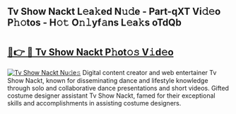 ## Tv Show Nackt L𝚎a𝚔ed N𝚞𝚍e - Part-qXT Vi𝚍𝚎o P𝚑𝚘tos - H𝚘𝚝 O𝚗𝚕yf𝚊ns L𝚎a𝚔s oTdQb

# <h2><a href="http://kfep5k.oniu.top/?m=Tv+Show+Nackt">🔗👉 🔴 Tv Show Nackt P𝚑ot𝚘𝚜 V𝚒d𝚎o</a></h2>

[![Tv Show Nackt Nu𝚍e𝚜](https://i.imgur.com/0qMVB7G.gif)](http://kfep5k.oniu.top/?m=Tv+Show+Nackt)
Digital content creator and web entertainer Tv Show Nackt, known for disseminating dance and lifestyle knowledge through solo and collaborative dance presentations and short videos. Gifted costume designer assistant Tv Show Nackt, famed for their exceptional skills and accomplishments in assisting costume designers.  
